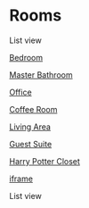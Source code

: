 # Rooms

List view

[Bedroom](https://www.notion.so/Bedroom-14d221093e30479cad9f159f37c75588?pvs=25)

[Master Bathroom](https://www.notion.so/Master-Bathroom-8d0781eb24da4bc1abd358ea62b91ffe?pvs=25)

[Office](https://www.notion.so/Office-195ed00fbf8c4bc49a01535f3a5ab566?pvs=25)

[Coffee Room](https://www.notion.so/Coffee-Room-16dc242e0d5f4c7ab35a1b1a0f290431?pvs=25)

[Living Area](https://www.notion.so/Living-Area-58114d5f529c4b4d90fcd9879214c3dc?pvs=25)

[Guest Suite](https://www.notion.so/Guest-Suite-4b30f93554cd4fd3b613449ee516e540?pvs=25)

[Harry Potter Closet](https://www.notion.so/Harry-Potter-Closet-1c6f398f34748055b8dae7b515fb3cf0?pvs=25)

[iframe](https://aif.notion.so/aif-production.html)

List view